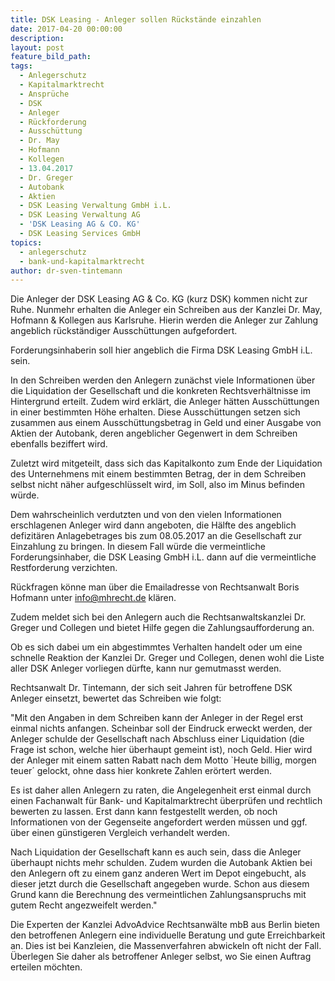 ```yaml
---
title: DSK Leasing - Anleger sollen Rückstände einzahlen
date: 2017-04-20 00:00:00
description:
layout: post
feature_bild_path:
tags:
  - Anlegerschutz
  - Kapitalmarktrecht
  - Ansprüche
  - DSK
  - Anleger
  - Rückforderung
  - Ausschüttung
  - Dr. May
  - Hofmann
  - Kollegen
  - 13.04.2017
  - Dr. Greger
  - Autobank
  - Aktien
  - DSK Leasing Verwaltung GmbH i.L.
  - DSK Leasing Verwaltung AG
  - 'DSK Leasing AG & CO. KG'
  - DSK Leasing Services GmbH
topics:
  - anlegerschutz
  - bank-und-kapitalmarktrecht
author: dr-sven-tintemann
---
```



Die Anleger der DSK Leasing AG & Co. KG (kurz DSK) kommen nicht zur Ruhe. Nunmehr erhalten die Anleger ein Schreiben aus der Kanzlei Dr. May, Hofmann & Kollegen aus Karlsruhe. Hierin werden die Anleger zur Zahlung angeblich r&uuml;ckst&auml;ndiger Aussch&uuml;ttungen aufgefordert.

Forderungsinhaberin soll hier angeblich die Firma DSK Leasing GmbH i.L. sein.

In den Schreiben werden den Anlegern zun&auml;chst viele Informationen &uuml;ber die Liquidation der Gesellschaft und die konkreten Rechtsverh&auml;ltnisse im Hintergrund erteilt. Zudem wird erkl&auml;rt, die Anleger h&auml;tten Aussch&uuml;ttungen in einer bestimmten H&ouml;he erhalten. Diese Aussch&uuml;ttungen setzen sich zusammen aus einem Aussch&uuml;ttungsbetrag in Geld und einer Ausgabe von Aktien der Autobank, deren angeblicher Gegenwert in dem Schreiben ebenfalls beziffert wird.

Zuletzt wird mitgeteilt, dass sich das Kapitalkonto zum Ende der Liquidation des Unternehmens mit einem bestimmten Betrag, der in dem Schreiben selbst nicht n&auml;her aufgeschl&uuml;sselt wird, im Soll, also im Minus befinden w&uuml;rde.

Dem wahrscheinlich verdutzten und von den vielen Informationen erschlagenen Anleger wird dann angeboten, die H&auml;lfte des angeblich defizit&auml;ren Anlagebetrages bis zum 08.05.2017 an die Gesellschaft zur Einzahlung zu bringen. In diesem Fall w&uuml;rde die vermeintliche Forderungsinhaber, die DSK Leasing GmbH i.L. dann auf die vermeintliche Restforderung verzichten.

R&uuml;ckfragen k&ouml;nne man &uuml;ber die Emailadresse von Rechtsanwalt Boris Hofmann unter info@mhrecht.de kl&auml;ren.

Zudem meldet sich bei den Anlegern auch die Rechtsanwaltskanzlei Dr. Greger und Collegen und bietet Hilfe gegen die Zahlungsaufforderung an.

Ob es sich dabei um ein abgestimmtes Verhalten handelt oder um eine schnelle Reaktion der Kanzlei Dr. Greger und Collegen, denen wohl die Liste aller DSK Anleger vorliegen d&uuml;rfte, kann nur gemutmasst werden.

Rechtsanwalt Dr. Tintemann, der sich seit Jahren f&uuml;r betroffene DSK Anleger einsetzt, bewertet das Schreiben wie folgt:

"Mit den Angaben in dem Schreiben kann der Anleger in der Regel erst einmal nichts anfangen. Scheinbar soll der Eindruck erweckt werden, der Anleger schulde der Gesellschaft nach Abschluss einer Liquidation (die Frage ist schon, welche hier &uuml;berhaupt gemeint ist), noch Geld. Hier wird der Anleger mit einem satten Rabatt nach dem Motto `Heute billig, morgen teuer&acute; gelockt, ohne dass hier konkrete Zahlen er&ouml;rtert werden.

Es ist daher allen Anlegern zu raten, die Angelegenheit erst einmal durch einen Fachanwalt f&uuml;r Bank- und Kapitalmarktrecht &uuml;berpr&uuml;fen und rechtlich bewerten zu lassen. Erst dann kann festgestellt werden, ob noch Informationen von der Gegenseite angefordert werden m&uuml;ssen und ggf. &uuml;ber einen g&uuml;nstigeren Vergleich verhandelt werden.

Nach Liquidation der Gesellschaft kann es auch sein, dass die Anleger &uuml;berhaupt nichts mehr schulden. Zudem wurden die Autobank Aktien bei den Anlegern oft zu einem ganz anderen Wert im Depot eingebucht, als dieser jetzt durch die Gesellschaft angegeben wurde. Schon aus diesem Grund kann die Berechnung des vermeintlichen Zahlungsanspruchs mit gutem Recht angezweifelt werden."

Die Experten der Kanzlei AdvoAdvice Rechtsanw&auml;lte mbB aus Berlin bieten den betroffenen Anlegern eine individuelle Beratung und gute Erreichbarkeit an. Dies ist bei Kanzleien, die Massenverfahren abwickeln oft nicht der Fall. &Uuml;berlegen Sie daher als betroffener Anleger selbst, wo Sie einen Auftrag erteilen m&ouml;chten.